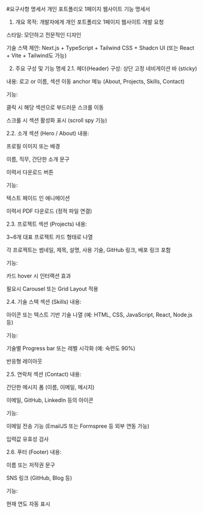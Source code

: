#요구사항 명세서
개인 포트폴리오 1페이지 웹사이트 기능 명세서
1. 개요
목적: 개발자에게 개인 포트폴리오 1페이지 웹사이트 개발 요청

스타일: 모던하고 전문적인 디자인

기술 스택 제안: Next.js + TypeScript + Tailwind CSS + Shadcn UI (또는 React + Vite + Tailwind도 가능)

2. 주요 구성 및 기능 명세
2.1. 헤더(Header)
구성: 상단 고정 네비게이션 바 (sticky)

내용: 로고 or 이름, 섹션 이동 anchor 메뉴 (About, Projects, Skills, Contact)

기능:

클릭 시 해당 섹션으로 부드러운 스크롤 이동

스크롤 시 섹션 활성화 표시 (scroll spy 기능)

2.2. 소개 섹션 (Hero / About)
내용:

프로필 이미지 또는 배경

이름, 직무, 간단한 소개 문구

이력서 다운로드 버튼

기능:

텍스트 페이드 인 애니메이션

이력서 PDF 다운로드 (정적 파일 연결)

2.3. 프로젝트 섹션 (Projects)
내용:

3~6개 대표 프로젝트 카드 형태로 나열

각 프로젝트는 썸네일, 제목, 설명, 사용 기술, GitHub 링크, 배포 링크 포함

기능:

카드 hover 시 인터랙션 효과

필요시 Carousel 또는 Grid Layout 적용

2.4. 기술 스택 섹션 (Skills)
내용:

아이콘 또는 텍스트 기반 기술 나열 (예: HTML, CSS, JavaScript, React, Node.js 등)

기능:

기술별 Progress bar 또는 레벨 시각화 (예: 숙련도 90%)

반응형 레이아웃

2.5. 연락처 섹션 (Contact)
내용:

간단한 메시지 폼 (이름, 이메일, 메시지)

이메일, GitHub, LinkedIn 등의 아이콘

기능:

이메일 전송 기능 (EmailJS 또는 Formspree 등 외부 연동 가능)

입력값 유효성 검사

2.6. 푸터 (Footer)
내용:

이름 또는 저작권 문구

SNS 링크 (GitHub, Blog 등)

기능:

현재 연도 자동 표시